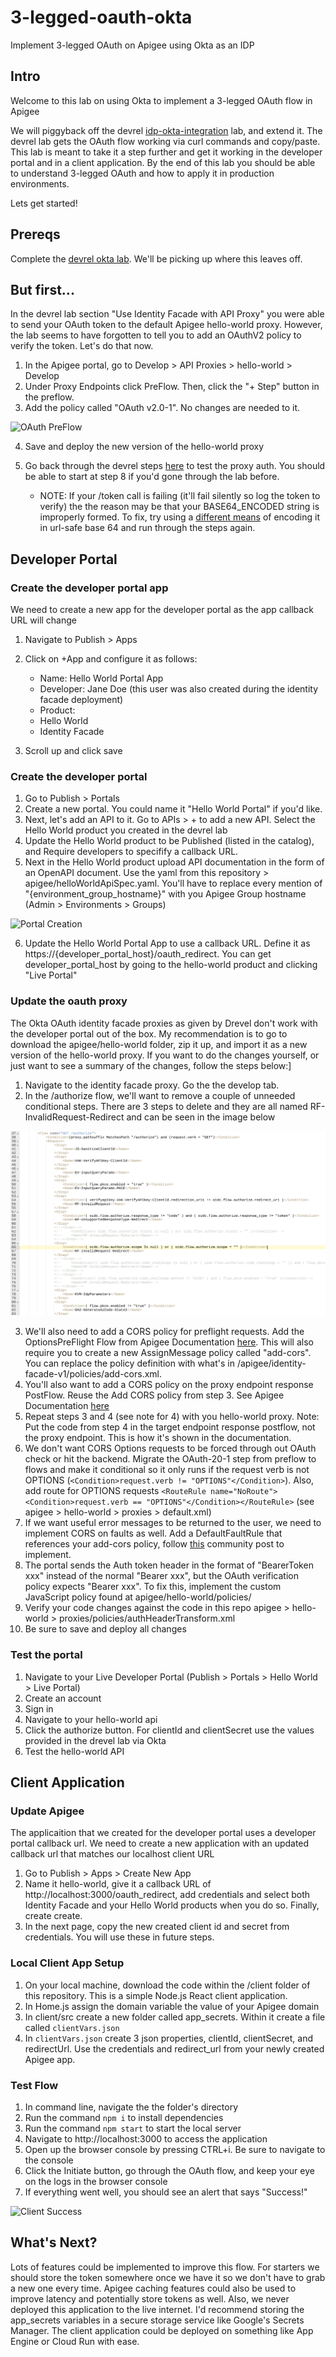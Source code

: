 # 3-legged-oauth-okta
Implement 3-legged OAuth on Apigee using Okta as an IDP

## Intro

Welcome to this lab on using Okta to implement a 3-legged OAuth flow in Apigee

We will piggyback off the devrel [idp-okta-integration](https://github.com/apigee/devrel/tree/main/labs/idp-okta-integration) lab, and extend it. The devrel lab gets the OAuth flow working via curl commands and copy/paste. This lab is meant to take it a step further and get it working in the developer portal and in a client application. By the end of this lab you should be able to understand 3-legged OAuth and how to apply it in production environments.

Lets get started!

## Prereqs

Complete the [devrel okta lab](https://github.com/apigee/devrel/tree/main/labs/idp-okta-integration). We'll be picking up where this leaves off.

## But first...

In the devrel lab section "Use Identity Facade with API Proxy" you were able to send your OAuth token to the default Apigee hello-world proxy. However, the lab seems to have forgotten to tell you to add an OAuthV2 policy to verify the token. Let's do that now.

1. In the Apigee portal, go to Develop > API Proxies > hello-world > Develop
2. Under Proxy Endpoints click PreFlow. Then, click the "+ Step" button in the preflow.
3. Add the policy called "OAuth v2.0-1". No changes are needed to it.

![OAuth PreFlow](assets/oAuthPreFlow.png)

4. Save and deploy the new version of the hello-world proxy
5. Go back through the devrel steps [here](https://github.com/apigee/devrel/tree/main/labs/idp-okta-integration#use-identity-facade-with-api-proxy) to test the proxy auth. You should be able to start at step 8 if you'd gone through the lab before.

    - NOTE: If your /token call is failing (it'll fail silently so log the token to verify) the the reason may be that your BASE64_ENCODED string is improperly formed. To fix, try using a [different means](https://www.base64encode.org/) of encoding it in url-safe base 64 and run through the steps again.

## Developer Portal

### Create the developer portal app

We need to create a new app for the developer portal as the app callback URL will change

1. Navigate to Publish > Apps
2. Click on +App and configure it as follows:

    - Name: Hello World Portal App
    - Developer: Jane Doe (this user was also created during the identity facade deployment)
    - Product:
    - Hello World
    - Identity Facade
3. Scroll up and click save

### Create the developer portal

1. Go to Publish > Portals
2. Create a new portal. You could name it "Hello World Portal" if you'd like.
3. Next, let's add an API to it. Go to APIs > + to add a new API. Select the Hello World product you created in the devrel lab
4. Update the Hello World product to be Published (listed in the catalog), and Require developers to specifify a callback URL.
5. Next in the Hello World product upload API documentation in the form of an OpenAPI document. Use the yaml from this repository > apigee/helloWorldApiSpec.yaml. You'll have to replace every mention of "{environment_group_hostname}" with you Apigee Group hostname (Admin > Environments > Groups)

![Portal Creation](assets/portalCreation.png)

6. Update the Hello World Portal App to use a callback URL. Define it as https://{developer_portal_host}/oauth_redirect. You can get developer_portal_host by going to the hello-world product and clicking "Live Portal"

### Update the oauth proxy

The Okta OAuth identity facade proxies as given by Drevel don't work with the developer portal out of the box. My recommendation is to go to download the apigee/hello-world folder, zip it up, and import it as a new version of the hello-world proxy. If you want to do the changes yourself, or just want to see a summary of the changes, follow the steps below:]

1. Navigate to the identity facade proxy. Go the the develop tab.
2. In the /authorize flow, we'll want to remove a couple of unneeded conditional steps. There are 3 steps to delete and they are all named RF-InvalidRequest-Redirect and can be seen in the image below

![Remove Auth Steps](assets/removeAuthSteps.png)

3. We'll also need to add a CORS policy for preflight requests. Add the OptionsPreFlight Flow from Apigee Documentation [here](https://docs.apigee.com/api-platform/develop/adding-cors-support-api-proxy#handlingcorspreflightrequests). This will also require you to create a new AssignMessage policy called "add-cors". You can replace the policy definition with what's in /apigee/identity-facade-v1/policies/add-cors.xml.
4. You'll also want to add a CORS policy on the proxy endpoint response PostFlow. Reuse the Add CORS policy from step 3. See Apigee Documentation [here](https://docs.apigee.com/api-platform/develop/adding-cors-support-api-proxy#attachinganaddcorspolicytoanewapiproxy)
5. Repeat steps 3 and 4 (see note for 4) with you hello-world proxy. Note: Put the code from step 4 in the target endpoint response postflow, not the proxy endpoint. This is how it's shown in the documentation.
6. We don't want CORS Options requests to be forced through out OAuth check or hit the backend. Migrate the OAuth-20-1 step from preflow to flows and make it conditional so it only runs if the request verb is not OPTIONS (`<Condition>request.verb != "OPTIONS"</Condition>`). Also, add route for OPTIONS requests `<RouteRule name="NoRoute"><Condition>request.verb == "OPTIONS"</Condition></RouteRule>` (see apigee > hello-world > proxies > default.xml)
7. If we want useful error messages to be returned to the user, we need to implement CORS on faults as well. Add a DefaultFaultRule that references your add-cors policy, follow [this](https://www.googlecloudcommunity.com/gc/Apigee/CORS-on-error/td-p/14127) community post to implement.
8. The portal sends the Auth token header in the format of "BearerToken xxx" instead of the normal "Bearer xxx", but the OAuth verification policy expects "Bearer xxx". To fix this, implement the custom JavaScript policy found at apigee/hello-world/policies/
9. Verify your code changes against the code in this repo apigee > hello-world > proxies/policies/authHeaderTransform.xml
10. Be sure to save and deploy all changes

### Test the portal

1. Navigate to your Live Developer Portal (Publish > Portals > Hello World > Live Portal)
2. Create an account
3. Sign in
4. Navigate to your hello-world api
5. Click the authorize button. For clientId and clientSecret use the values provided in the drevel lab via Okta
6. Test the hello-world API

## Client Application

### Update Apigee

The applicaition that we created for the developer portal uses a developer portal callback url. We need to create a new application with an updated callback url that matches our localhost client URL

1. Go to Publish > Apps > Create New App
2. Name it hello-world, give it a callback URL of http://localhost:3000/oauth_redirect, add credentials and select both Identity Facade and your Hello World products when you do so. Finally, create create.
3. In the next page, copy the new created client id and secret from credentials. You will use these in future steps.

### Local Client App Setup

1. On your local machine, download the code within the /client folder of this repository. This is a simple Node.js React client application.
2. In Home.js assign the domain variable the value of your Apigee domain
3. In client/src create a new folder called app_secrets. Within it create a file called <code>clientVars.json</code>
4. In <code>clientVars.json</code> create 3 json properties, clientId, clientSecret, and redirectUrl. Use the credentials and redirect_url from your newly created Apigee app.

### Test Flow

1. In command line, navigate the the folder's directory
2. Run the command <code>npm i</code> to install dependencies
3. Run the command <code>npm start</code> to start the local server
4. Navigate to http://localhost:3000 to access the application
5. Open up the browser console by pressing CTRL+i. Be sure to navigate to the console
6. Click the Initiate button, go through the OAuth flow, and keep your eye on the logs in the browser console
7. If everything went well, you should see an alert that says "Success!"

![Client Success](assets/success.png)


## What's Next?

Lots of features could be implemented to improve this flow. For starters we should store the token somewhere once we have it so we don't have to grab a new one every time. Apigee caching features could also be used to improve latency and potentially store tokens as well. Also, we never deployed this application to the live internet. I'd recommend storing the app_secrets variables in a secure storage service like Google's Secrets Manager. The client application could be deployed on something like App Engine or Cloud Run with ease.